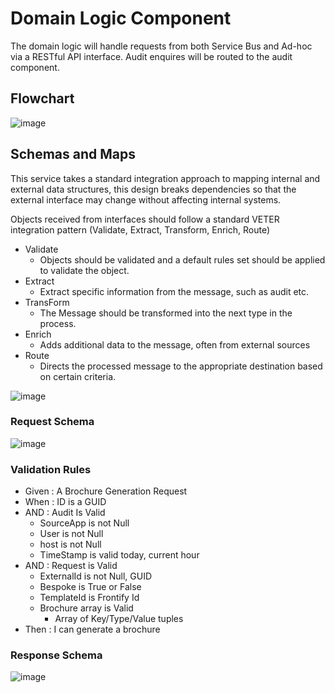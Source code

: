 # Domain Logic Component

The domain logic will handle requests from both Service Bus and Ad-hoc via a RESTful API interface. Audit enquires will be routed to the audit component.

## Flowchart

![image](http://www.plantuml.com/plantuml/proxy?src=https://raw.githubusercontent.com/newportg/NorthStarContractIntegration/master/plantuml/ProcessFlow.puml)

## Schemas and Maps

This service takes a standard integration approach to mapping internal and external data structures, this design breaks dependencies so that the external interface may change without affecting internal systems.

Objects received from interfaces should follow a standard VETER integration pattern (Validate, Extract, Transform, Enrich, Route)

* Validate
  * Objects should be validated and a default rules set should be applied to validate the object.
* Extract
  * Extract specific information from the message, such as audit etc.
* TransForm
  * The Message should be transformed into the next type in the process.
* Enrich
  * Adds additional data to the message, often from external sources
* Route
  * Directs the processed message to the appropriate destination based on certain criteria.

![image](http://www.plantuml.com/plantuml/proxy?src=https://raw.githubusercontent.com/newportg/NorthStarContractIntegration/master/plantuml/VETER.puml)


### Request Schema

![image](http://www.plantuml.com/plantuml/proxy?src=https://raw.githubusercontent.com/newportg/NorthStarContractIntegration/master/plantuml/ServiceBusReq.puml)


### Validation Rules

* Given : A Brochure Generation Request
* When : ID is a GUID
* AND : Audit Is Valid
  * SourceApp is not Null
  * User is not Null
  * host is not Null
  * TimeStamp is valid today, current hour
* AND : Request is Valid
  * ExternalId is not Null, GUID
  * Bespoke is True or False
  * TemplateId is Frontify Id
  * Brochure array is Valid
    * Array of Key/Type/Value tuples
* Then : I can generate a brochure

### Response Schema

![image](http://www.plantuml.com/plantuml/proxy?src=https://raw.githubusercontent.com/newportg/NorthStarContractIntegration/master/plantuml/ServiceBusRes.puml)


